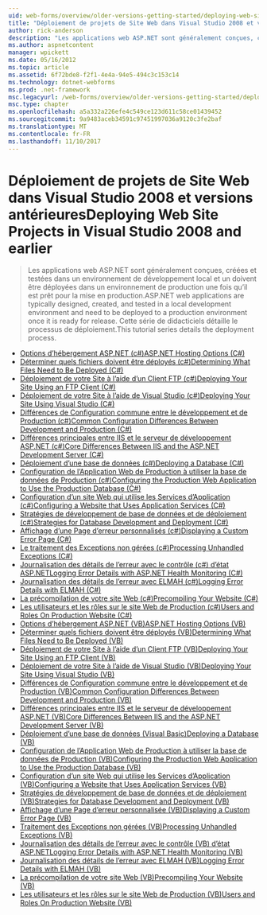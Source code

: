 ```yaml
---
uid: web-forms/overview/older-versions-getting-started/deploying-web-site-projects/index
title: "Déploiement de projets de Site Web dans Visual Studio 2008 et versions antérieures | Documents Microsoft"
author: rick-anderson
description: "Les applications web ASP.NET sont généralement conçues, créé, testé dans un environnement de développement local et doivent être déployés vers un o d’environnement de production..."
ms.author: aspnetcontent
manager: wpickett
ms.date: 05/16/2012
ms.topic: article
ms.assetid: 6f72bde8-f2f1-4e4a-94e5-494c3c153c14
ms.technology: dotnet-webforms
ms.prod: .net-framework
msc.legacyurl: /web-forms/overview/older-versions-getting-started/deploying-web-site-projects
msc.type: chapter
ms.openlocfilehash: a5a332a226efe4c549ce123d611c58ce01439452
ms.sourcegitcommit: 9a9483aceb34591c97451997036a9120c3fe2baf
ms.translationtype: MT
ms.contentlocale: fr-FR
ms.lasthandoff: 11/10/2017
---
```

<a name="deploying-web-site-projects-in-visual-studio-2008-and-earlier"></a><span data-ttu-id="53861-103">Déploiement de projets de Site Web dans Visual Studio 2008 et versions antérieures</span><span class="sxs-lookup"><span data-stu-id="53861-103">Deploying Web Site Projects in Visual Studio 2008 and earlier</span></span>
====================
> <span data-ttu-id="53861-104">Les applications web ASP.NET sont généralement conçues, créées et testées dans un environnement de développement local et un doivent être déployées dans un environnement de production une fois qu’il est prêt pour la mise en production.</span><span class="sxs-lookup"><span data-stu-id="53861-104">ASP.NET web applications are typically designed, created, and tested in a local development environment and need to be deployed to a production environment once it is ready for release.</span></span> <span data-ttu-id="53861-105">Cette série de didacticiels détaille le processus de déploiement.</span><span class="sxs-lookup"><span data-stu-id="53861-105">This tutorial series details the deployment process.</span></span>


- [<span data-ttu-id="53861-106">Options d’hébergement ASP.NET (c#)</span><span class="sxs-lookup"><span data-stu-id="53861-106">ASP.NET Hosting Options (C#)</span></span>](asp-net-hosting-options-cs.md)
- [<span data-ttu-id="53861-107">Déterminer quels fichiers doivent être déployés (c#)</span><span class="sxs-lookup"><span data-stu-id="53861-107">Determining What Files Need to Be Deployed (C#)</span></span>](determining-what-files-need-to-be-deployed-cs.md)
- [<span data-ttu-id="53861-108">Déploiement de votre Site à l’aide d’un Client FTP (c#)</span><span class="sxs-lookup"><span data-stu-id="53861-108">Deploying Your Site Using an FTP Client (C#)</span></span>](deploying-your-site-using-an-ftp-client-cs.md)
- [<span data-ttu-id="53861-109">Déploiement de votre Site à l’aide de Visual Studio (c#)</span><span class="sxs-lookup"><span data-stu-id="53861-109">Deploying Your Site Using Visual Studio (C#)</span></span>](deploying-your-site-using-visual-studio-cs.md)
- [<span data-ttu-id="53861-110">Différences de Configuration commune entre le développement et de Production (c#)</span><span class="sxs-lookup"><span data-stu-id="53861-110">Common Configuration Differences Between Development and Production (C#)</span></span>](common-configuration-differences-between-development-and-production-cs.md)
- [<span data-ttu-id="53861-111">Différences principales entre IIS et le serveur de développement ASP.NET (c#)</span><span class="sxs-lookup"><span data-stu-id="53861-111">Core Differences Between IIS and the ASP.NET Development Server (C#)</span></span>](core-differences-between-iis-and-the-asp-net-development-server-cs.md)
- [<span data-ttu-id="53861-112">Déploiement d’une base de données (c#)</span><span class="sxs-lookup"><span data-stu-id="53861-112">Deploying a Database (C#)</span></span>](deploying-a-database-cs.md)
- [<span data-ttu-id="53861-113">Configuration de l’Application Web de Production à utiliser la base de données de Production (c#)</span><span class="sxs-lookup"><span data-stu-id="53861-113">Configuring the Production Web Application to Use the Production Database (C#)</span></span>](configuring-the-production-web-application-to-use-the-production-database-cs.md)
- [<span data-ttu-id="53861-114">Configuration d’un site Web qui utilise les Services d’Application (c#)</span><span class="sxs-lookup"><span data-stu-id="53861-114">Configuring a Website that Uses Application Services (C#)</span></span>](configuring-a-website-that-uses-application-services-cs.md)
- [<span data-ttu-id="53861-115">Stratégies de développement de base de données et de déploiement (c#)</span><span class="sxs-lookup"><span data-stu-id="53861-115">Strategies for Database Development and Deployment (C#)</span></span>](strategies-for-database-development-and-deployment-cs.md)
- [<span data-ttu-id="53861-116">Affichage d’une Page d’erreur personnalisés (c#)</span><span class="sxs-lookup"><span data-stu-id="53861-116">Displaying a Custom Error Page (C#)</span></span>](displaying-a-custom-error-page-cs.md)
- [<span data-ttu-id="53861-117">Le traitement des Exceptions non gérées (c#)</span><span class="sxs-lookup"><span data-stu-id="53861-117">Processing Unhandled Exceptions (C#)</span></span>](processing-unhandled-exceptions-cs.md)
- [<span data-ttu-id="53861-118">Journalisation des détails de l’erreur avec le contrôle (c#) d’état ASP.NET</span><span class="sxs-lookup"><span data-stu-id="53861-118">Logging Error Details with ASP.NET Health Monitoring (C#)</span></span>](logging-error-details-with-asp-net-health-monitoring-cs.md)
- [<span data-ttu-id="53861-119">Journalisation des détails de l’erreur avec ELMAH (c#)</span><span class="sxs-lookup"><span data-stu-id="53861-119">Logging Error Details with ELMAH (C#)</span></span>](logging-error-details-with-elmah-cs.md)
- [<span data-ttu-id="53861-120">La précompilation de votre site Web (c#)</span><span class="sxs-lookup"><span data-stu-id="53861-120">Precompiling Your Website (C#)</span></span>](precompiling-your-website-cs.md)
- [<span data-ttu-id="53861-121">Les utilisateurs et les rôles sur le site Web de Production (c#)</span><span class="sxs-lookup"><span data-stu-id="53861-121">Users and Roles On Production Website (C#)</span></span>](users-and-roles-on-the-production-website-cs.md)
- [<span data-ttu-id="53861-122">Options d’hébergement ASP.NET (VB)</span><span class="sxs-lookup"><span data-stu-id="53861-122">ASP.NET Hosting Options (VB)</span></span>](asp-net-hosting-options-vb.md)
- [<span data-ttu-id="53861-123">Déterminer quels fichiers doivent être déployés (VB)</span><span class="sxs-lookup"><span data-stu-id="53861-123">Determining What Files Need to Be Deployed (VB)</span></span>](determining-what-files-need-to-be-deployed-vb.md)
- [<span data-ttu-id="53861-124">Déploiement de votre Site à l’aide d’un Client FTP (VB)</span><span class="sxs-lookup"><span data-stu-id="53861-124">Deploying Your Site Using an FTP Client (VB)</span></span>](deploying-your-site-using-an-ftp-client-vb.md)
- [<span data-ttu-id="53861-125">Déploiement de votre Site à l’aide de Visual Studio (VB)</span><span class="sxs-lookup"><span data-stu-id="53861-125">Deploying Your Site Using Visual Studio (VB)</span></span>](deploying-your-site-using-visual-studio-vb.md)
- [<span data-ttu-id="53861-126">Différences de Configuration commune entre le développement et de Production (VB)</span><span class="sxs-lookup"><span data-stu-id="53861-126">Common Configuration Differences Between Development and Production (VB)</span></span>](common-configuration-differences-between-development-and-production-vb.md)
- [<span data-ttu-id="53861-127">Différences principales entre IIS et le serveur de développement ASP.NET (VB)</span><span class="sxs-lookup"><span data-stu-id="53861-127">Core Differences Between IIS and the ASP.NET Development Server (VB)</span></span>](core-differences-between-iis-and-the-asp-net-development-server-vb.md)
- [<span data-ttu-id="53861-128">Déploiement d’une base de données (Visual Basic)</span><span class="sxs-lookup"><span data-stu-id="53861-128">Deploying a Database (VB)</span></span>](deploying-a-database-vb.md)
- [<span data-ttu-id="53861-129">Configuration de l’Application Web de Production à utiliser la base de données de Production (VB)</span><span class="sxs-lookup"><span data-stu-id="53861-129">Configuring the Production Web Application to Use the Production Database (VB)</span></span>](configuring-the-production-web-application-to-use-the-production-database-vb.md)
- [<span data-ttu-id="53861-130">Configuration d’un site Web qui utilise les Services d’Application (VB)</span><span class="sxs-lookup"><span data-stu-id="53861-130">Configuring a Website that Uses Application Services (VB)</span></span>](configuring-a-website-that-uses-application-services-vb.md)
- [<span data-ttu-id="53861-131">Stratégies de développement de base de données et de déploiement (VB)</span><span class="sxs-lookup"><span data-stu-id="53861-131">Strategies for Database Development and Deployment (VB)</span></span>](strategies-for-database-development-and-deployment-vb.md)
- [<span data-ttu-id="53861-132">Affichage d’une Page d’erreur personnalisée (VB)</span><span class="sxs-lookup"><span data-stu-id="53861-132">Displaying a Custom Error Page (VB)</span></span>](displaying-a-custom-error-page-vb.md)
- [<span data-ttu-id="53861-133">Traitement des Exceptions non gérées (VB)</span><span class="sxs-lookup"><span data-stu-id="53861-133">Processing Unhandled Exceptions (VB)</span></span>](processing-unhandled-exceptions-vb.md)
- [<span data-ttu-id="53861-134">Journalisation des détails de l’erreur avec le contrôle (VB) d’état ASP.NET</span><span class="sxs-lookup"><span data-stu-id="53861-134">Logging Error Details with ASP.NET Health Monitoring (VB)</span></span>](logging-error-details-with-asp-net-health-monitoring-vb.md)
- [<span data-ttu-id="53861-135">Journalisation des détails de l’erreur avec ELMAH (VB)</span><span class="sxs-lookup"><span data-stu-id="53861-135">Logging Error Details with ELMAH (VB)</span></span>](logging-error-details-with-elmah-vb.md)
- [<span data-ttu-id="53861-136">La précompilation de votre site Web (VB)</span><span class="sxs-lookup"><span data-stu-id="53861-136">Precompiling Your Website (VB)</span></span>](precompiling-your-website-vb.md)
- [<span data-ttu-id="53861-137">Les utilisateurs et les rôles sur le site Web de Production (VB)</span><span class="sxs-lookup"><span data-stu-id="53861-137">Users and Roles On Production Website (VB)</span></span>](users-and-roles-on-the-production-website-vb.md)
